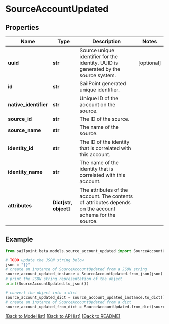 # SourceAccountUpdated


## Properties

Name | Type | Description | Notes
------------ | ------------- | ------------- | -------------
**uuid** | **str** | Source unique identifier for the identity. UUID is generated by the source system. | [optional] 
**id** | **str** | SailPoint generated unique identifier. | 
**native_identifier** | **str** | Unique ID of the account on the source. | 
**source_id** | **str** | The ID of the source. | 
**source_name** | **str** | The name of the source. | 
**identity_id** | **str** | The ID of the identity that is correlated with this account. | 
**identity_name** | **str** | The name of the identity that is correlated with this account. | 
**attributes** | **Dict[str, object]** | The attributes of the account. The contents of attributes depends on the account schema for the source. | 

## Example

```python
from sailpoint.beta.models.source_account_updated import SourceAccountUpdated

# TODO update the JSON string below
json = "{}"
# create an instance of SourceAccountUpdated from a JSON string
source_account_updated_instance = SourceAccountUpdated.from_json(json)
# print the JSON string representation of the object
print(SourceAccountUpdated.to_json())

# convert the object into a dict
source_account_updated_dict = source_account_updated_instance.to_dict()
# create an instance of SourceAccountUpdated from a dict
source_account_updated_from_dict = SourceAccountUpdated.from_dict(source_account_updated_dict)
```
[[Back to Model list]](../README.md#documentation-for-models) [[Back to API list]](../README.md#documentation-for-api-endpoints) [[Back to README]](../README.md)


